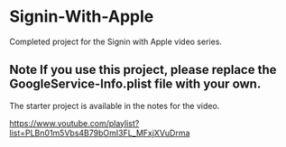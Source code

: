 # Signin-With-Apple
 
Completed project for the Signin with Apple video series.

## **Note** If you use this project, please replace the GoogleService-Info.plist file with your own.

The starter project is available in the notes for the video.

https://www.youtube.com/playlist?list=PLBn01m5Vbs4B79bOmI3FL_MFxjXVuDrma
